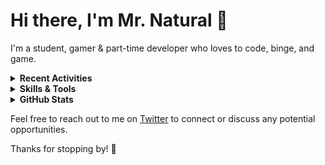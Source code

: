 # Hi there, I'm Mr. Natural 👋

I'm a student, gamer & part-time developer who loves to code, binge, and game.

<details>
  <summary><strong>Recent Activities</strong></summary>
  <!--START_SECTION:activity-->
  <!--END_SECTION:activity-->
</details>

<details>
<summary><strong>Skills & Tools</strong></summary>

### Languages

![Languages](https://skillicons.dev/icons?i=js,ts,html,css,py,cs)

### Frameworks

![Frameworks](https://skillicons.dev/icons?i=flask,vue,nextjs,react)

### Databases

![Databases](https://skillicons.dev/icons?i=mongodb,sqlite)

### Tools

![Tools](https://skillicons.dev/icons?i=vscode,xd,vercel,replit)

</details>

<details>
<summary><strong>GitHub Stats</strong></summary>
[![Github Stats](https://github-readme-stats.vercel.app/api? username=itsmrnatural&show_icons=true&hide_border=false&title_color=0094C6&icon_color= 17B890&bg_color=09131B&text_color=EEE5E9&b order_color=0c1a25)](#)
[![Top Langs](https://github-readme-stats.vercel.app/api/top-langs/?username=itsmrnatural&layout=compact&hide_border=false&title_color=0094C6&icon_color= 17B890&bg_color=09131B&text_color=EEE5E9&b order_color=0c1a25)](#)





</details>

Feel free to reach out to me on [Twitter](https://twitter.com/ItsMrNatural) to connect or discuss any potential opportunities.

Thanks for stopping by! 🙌
